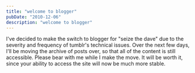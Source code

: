 ```yaml
---
title: "welcome to blogger"
pubDate: "2010-12-06"
description: "welcome to blogger"
---
```


I've decided to make the switch to blogger for "seize the dave" due to the severity and frequency of tumblr's technical issues. Over the next few days, I'll be moving the archive of posts over, so that all of the content is still accessible. Please bear with me while I make the move. It will be worth it, since your ability to access the site will now be much more stable.
